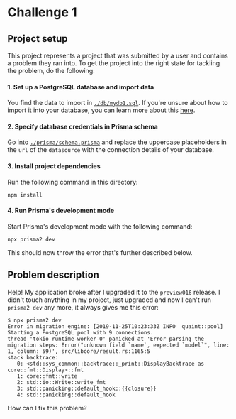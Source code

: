 # Challenge 1

## Project setup

This project represents a project that was submitted by a user and contains a problem they ran into. To get the project into the right state for tackling the problem, do the following:

#### 1. Set up a PostgreSQL database and import data

You find the data to import in [`./db/mydb1.sql`](./db/mydb1.sql). If you're unsure about how to import it into your database, you can learn more about this [here](https://github.com/prisma/prisma2/blob/master/docs/import-and-export-data/postresql.md).

#### 2. Specify database credentials in Prisma schema

Go into [`./prisma/schema.prisma`](./prisma/schema.prisma) and replace the uppercase placeholders in the `url` of the `datasource` with the connection details of your database.

#### 3. Install project dependencies

Run the following command in this directory:

```
npm install
```

#### 4. Run Prisma's development mode

Start Prisma's development mode with the following command:

```
npx prisma2 dev
```

This should now throw the error that's further described below. 

## Problem description

Help! My application broke after I upgraded it to the `preview016` release. I didn't touch anything in my project, just upgraded and now I can't run `prisma2 dev` any more, it always gives me this error:

```
$ npx prisma2 dev
Error in migration engine: [2019-11-25T10:23:33Z INFO  quaint::pool] Starting a PostgreSQL pool with 9 connections.
thread 'tokio-runtime-worker-0' panicked at 'Error parsing the migration steps: Error("unknown field `name`, expected `model`", line: 1, column: 59)', src/libcore/result.rs:1165:5
stack backtrace:
   0: <std::sys_common::backtrace::_print::DisplayBacktrace as core::fmt::Display>::fmt
   1: core::fmt::write
   2: std::io::Write::write_fmt
   3: std::panicking::default_hook::{{closure}}
   4: std::panicking::default_hook
```

How can I fix this problem?
